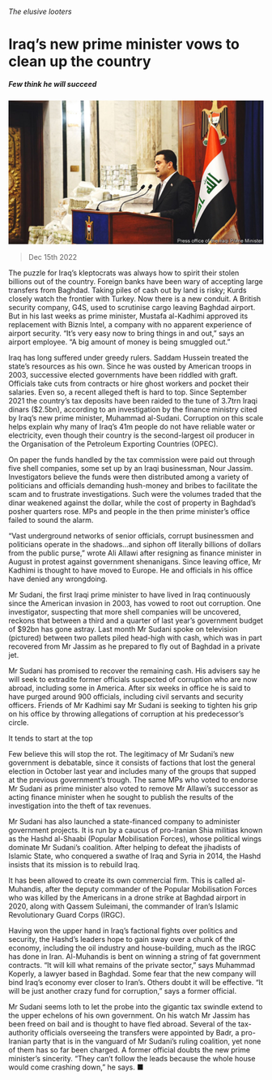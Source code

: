 ###### The elusive looters

# Iraq’s new prime minister vows to clean up the country 

##### Few think he will succeed 

![image](images/20221217_MAP004.jpg) 

> Dec 15th 2022 

The puzzle for Iraq’s kleptocrats was always how to spirit their stolen billions out of the country. Foreign banks have been wary of accepting large transfers from Baghdad. Taking piles of cash out by land is risky; Kurds closely watch the frontier with Turkey. Now there is a new conduit. A British security company, G4S, used to scrutinise cargo leaving Baghdad airport. But in his last weeks as prime minister, Mustafa al-Kadhimi approved its replacement with Biznis Intel, a company with no apparent experience of airport security. “It’s very easy now to bring things in and out,” says an airport employee. “A big amount of money is being smuggled out.” 

Iraq has long suffered under greedy rulers. Saddam Hussein treated the state’s resources as his own. Since he was ousted by American troops in 2003, successive elected governments have been riddled with graft. Officials take cuts from contracts or hire ghost workers and pocket their salaries. Even so, a recent alleged theft is hard to top. Since September 2021 the country’s tax deposits have been raided to the tune of 3.7trn Iraqi dinars ($2.5bn), according to an investigation by the finance ministry cited by Iraq’s new prime minister, Muhammad al-Sudani. Corruption on this scale helps explain why many of Iraq’s 41m people do not have reliable water or electricity, even though their country is the second-largest oil producer in the Organisation of the Petroleum Exporting Countries (OPEC).

On paper the funds handled by the tax commission were paid out through five shell companies, some set up by an Iraqi businessman, Nour Jassim. Investigators believe the funds were then distributed among a variety of politicians and officials demanding hush-money and bribes to facilitate the scam and to frustrate investigations. Such were the volumes traded that the dinar weakened against the dollar, while the cost of property in Baghdad’s posher quarters rose. MPs and people in the then prime minister’s office failed to sound the alarm. 

“Vast underground networks of senior officials, corrupt businessmen and politicians operate in the shadows…and siphon off literally billions of dollars from the public purse,” wrote Ali Allawi after resigning as finance minister in August in protest against government shenanigans. Since leaving office, Mr Kadhimi is thought to have moved to Europe. He and officials in his office have denied any wrongdoing.

Mr Sudani, the first Iraqi prime minister to have lived in Iraq continuously since the American invasion in 2003, has vowed to root out corruption. One investigator, suspecting that more shell companies will be uncovered, reckons that between a third and a quarter of last year’s government budget of $92bn has gone astray. Last month Mr Sudani spoke on television (pictured) between two pallets piled head-high with cash, which was in part recovered from Mr Jassim as he prepared to fly out of Baghdad in a private jet. 

Mr Sudani has promised to recover the remaining cash. His advisers say he will seek to extradite former officials suspected of corruption who are now abroad, including some in America. After six weeks in office he is said to have purged around 900 officials, including civil servants and security officers. Friends of Mr Kadhimi say Mr Sudani is seeking to tighten his grip on his office by throwing allegations of corruption at his predecessor’s circle. 

It tends to start at the top

Few believe this will stop the rot. The legitimacy of Mr Sudani’s new government is debatable, since it consists of factions that lost the general election in October last year and includes many of the groups that supped at the previous government’s trough. The same MPs who voted to endorse Mr Sudani as prime minister also voted to remove Mr Allawi’s successor as acting finance minister when he sought to publish the results of the investigation into the theft of tax revenues.

Mr Sudani has also launched a state-financed company to administer government projects. It is run by a caucus of pro-Iranian Shia militias known as the Hashd al-Shaabi (Popular Mobilisation Forces), whose political wings dominate Mr Sudani’s coalition. After helping to defeat the jihadists of Islamic State, who conquered a swathe of Iraq and Syria in 2014, the Hashd insists that its mission is to rebuild Iraq.

It has been allowed to create its own commercial firm. This is called al-Muhandis, after the deputy commander of the Popular Mobilisation Forces who was killed by the Americans in a drone strike at Baghdad airport in 2020, along with Qassem Suleimani, the commander of Iran’s Islamic Revolutionary Guard Corps (IRGC). 

Having won the upper hand in Iraq’s factional fights over politics and security, the Hashd’s leaders hope to gain sway over a chunk of the economy, including the oil industry and house-building, much as the IRGC has done in Iran. Al-Muhandis is bent on winning a string of fat government contracts. “It will kill what remains of the private sector,” says Muhammad Koperly, a lawyer based in Baghdad. Some fear that the new company will bind Iraq’s economy ever closer to Iran’s. Others doubt it will be effective. “It will be just another crazy fund for corruption,” says a former official.

Mr Sudani seems loth to let the probe into the gigantic tax swindle extend to the upper echelons of his own government. On his watch Mr Jassim has been freed on bail and is thought to have fled abroad. Several of the tax-authority officials overseeing the transfers were appointed by Badr, a pro-Iranian party that is in the vanguard of Mr Sudani’s ruling coalition, yet none of them has so far been charged. A former official doubts the new prime minister’s sincerity. “They can’t follow the leads because the whole house would come crashing down,” he says. ■

